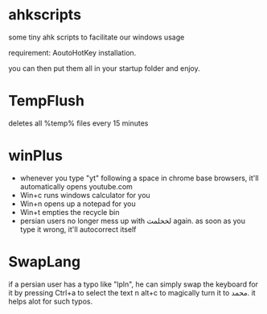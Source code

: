 # ahkscripts
some tiny ahk scripts to facilitate our windows usage

requirement: AoutoHotKey installation.

you can then put them all in your startup folder and enjoy.
# TempFlush
deletes all %temp% files every 15 minutes

# winPlus
 - whenever you type "yt" following a space in chrome base browsers, it'll automatically opens youtube.com
 - Win+c runs windows calculator for you
 - Win+n opens up a notepad for you
 - Win+t empties the recycle bin
 - persian users no longer mess up with لخخلمث again. as soon as you type it wrong, it'll autocorrect itself
 
# SwapLang
if a persian user has a typo like "lpln", he can simply swap the keyboard for it by pressing Ctrl+a to select the text n alt+c to magically turn it to محمد. it helps alot for such typos. 

